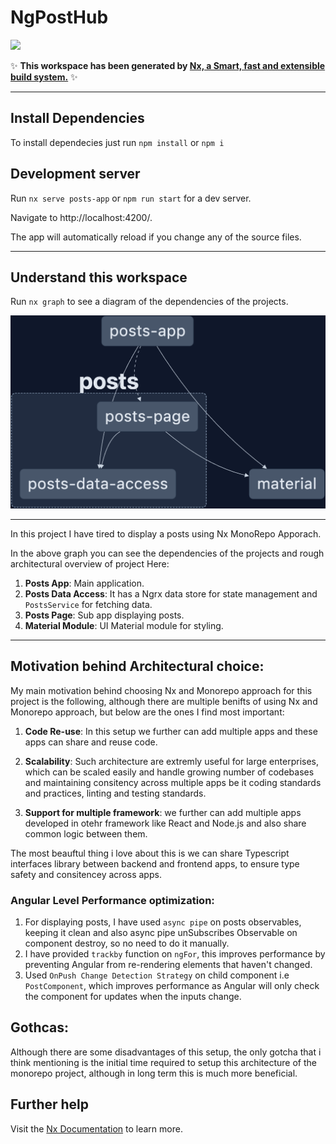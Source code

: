 # NgPostHub

<a alt="Nx logo" href="https://nx.dev" target="_blank" rel="noreferrer"><img src="https://raw.githubusercontent.com/nrwl/nx/master/images/nx-logo.png" width="45"></a>

✨ **This workspace has been generated by [Nx, a Smart, fast and extensible build system.](https://nx.dev)** ✨

---
## Install Dependencies

To install dependecies just run `npm install` or `npm i`

## Development server

Run `nx serve posts-app` or `npm run start` for a dev server. 

Navigate to http://localhost:4200/. 

The app will automatically reload if you change any of the source files.

---

## Understand this workspace

Run `nx graph` to see a diagram of the dependencies of the projects.

<img src="./graph.png">

---

In this project I have tired to display a posts using Nx MonoRepo Apporach.

In the above graph you can see the dependencies of the projects and rough architectural overview of project
Here:
1. **Posts App**: Main application.
2. **Posts Data Access**: It has a Ngrx data store for state management and `PostsService` for fetching data.
3. **Posts Page**: Sub app displaying posts.
4. **Material Module**: UI Material module for styling.

---

## Motivation behind Architectural choice:

My main motivation behind choosing Nx and Monorepo approach for this project is the following, although there are multiple benifts of using Nx and Monorepo approach, but below are the ones I find most important:
  
  1. **Code Re-use**: In this setup we further can add multiple apps and these apps can share and reuse code.

  2. **Scalability**: Such architecture are extremly useful for large enterprises, which can be scaled easily and handle growing number of codebases and maintaining consitency across multiple apps be it coding standards and practices, linting and testing standards.

  3. **Support for multiple framework**: we further can add multiple apps developed in otehr framework like React and Node.js and also share common logic between them. 

  The most beauftul thing i love about this is we can share Typescript interfaces library between backend and frontend apps, to ensure type safety and consitencey across apps.

### **Angular Level Performance optimization**:
  1. For displaying posts, I have used `async pipe` on posts observables, keeping it clean and also async pipe unSubscribes Observable on component destroy, so no need to do it manually.
  2. I have provided `trackby` function on `ngFor`, this improves performance by preventing Angular from re-rendering elements that haven't changed.
  3. Used `OnPush Change Detection Strategy` on child component i.e `PostComponent`, which improves performance  as Angular will only check the component for updates when the inputs change.
  
## Gothcas:
Although there are some disadvantages of this setup, the only gotcha that i think mentioning is the initial time required to setup this architecture of the monorepo project, although in long term this is much more beneficial.

## Further help

Visit the [Nx Documentation](https://nx.dev) to learn more.

